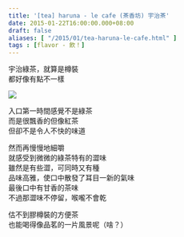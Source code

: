 ```yaml
---
title: '[tea] haruna - le cafe (茶香坊) 宇治茶'
date: 2015-01-22T16:00:00.000+08:00
draft: false
aliases: [ "/2015/01/tea-haruna-le-cafe.html" ]
tags : [flavor - 飲！]
---
```


宇治綠茶，就算是樽裝  
都好像有點不一樣  

[![](https://farm8.staticflickr.com/7476/16120290679_1bbe5bb4fd_z.jpg)](https://farm8.staticflickr.com/7476/16120290679_1bbe5bb4fd_z.jpg)

入口第一時間感覺不是綠茶  
而是很飄香的但像紅茶  
但卻不是令人不快的味道  
  
然而再慢慢地細嚼  
就感受到微微的綠茶特有的澀味  
雖然是有些澀，可同時又有種  
品味高雅，使口中散發了耳目一新的氣味  
最後口中有甘香的茶味  
不過那澀味不停留，喉嚨不會乾  
  
估不到膠樽裝的方便茶  
也能喝得像品茗的一片風景呢（啥？）